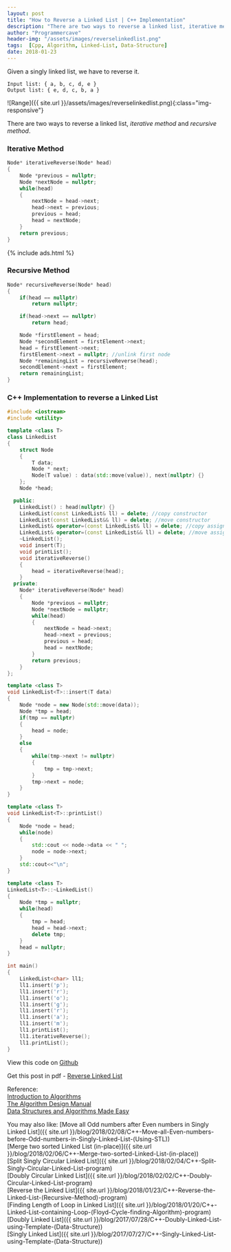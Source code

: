 ```yaml
---
layout: post
title: "How to Reverse a Linked List | C++ Implementation"
description: "There are two ways to reverse a linked list, iterative method and recursive method."
author: "Programmercave"
header-img: "/assets/images/reverselinkedlist.png"
tags:  [Cpp, Algorithm, Linked-List, Data-Structure]
date: 2018-01-23
---
```




Given a singly linked list, we have to reverse it.

```
Input list: { a, b, c, d, e }
Output list: { e, d, c, b, a }
```
![Range]({{ site.url }}/assets/images/reverselinkedlist.png){:class="img-responsive"}

There are two ways to reverse a linked list, *iterative method* and *recursive method*.

<h3>Iterative Method</h3>

```cpp
Node* iterativeReverse(Node* head)
{
    Node *previous = nullptr;
    Node *nextNode = nullptr;
    while(head)
    {
        nextNode = head->next;
        head->next = previous;
        previous = head;
        head = nextNode;
    }
    return previous;
}
```

{% include ads.html %}<br/>

<h3>Recursive Method</h3>

```cpp
Node* recursiveReverse(Node* head)
{
    if(head == nullptr)
        return nullptr;

    if(head->next == nullptr)
        return head;

    Node *firstElement = head;
    Node *secondElement = firstElement->next;
    head = firstElement->next;
    firstElement->next = nullptr; //unlink first node
    Node *remainingList = recursiveReverse(head);
    secondElement->next = firstElement;
    return remainingList;
}
```
<h3>C++ Implementation to reverse a Linked List</h3>

```cpp
#include <iostream>
#include <utility>

template <class T>
class LinkedList
{
    struct Node
    {
        T data;
        Node * next;
        Node(T value) : data(std::move(value)), next(nullptr) {}
    };
    Node *head;

  public:
    LinkedList() : head(nullptr) {}
    LinkedList(const LinkedList& ll) = delete; //copy constructor
    LinkedList(const LinkedList&& ll) = delete; //move constructor
    LinkedList& operator=(const LinkedList& ll) = delete; //copy assignment
    LinkedList& operator=(const LinkedList&& ll) = delete; //move assignment
    ~LinkedList();
    void insert(T);
    void printList();
    void iterativeReverse()
    {
        head = iterativeReverse(head);
    }
  private:
    Node* iterativeReverse(Node* head)
    {
        Node *previous = nullptr;
        Node *nextNode = nullptr;
        while(head)
        {
            nextNode = head->next;
            head->next = previous;
            previous = head;
            head = nextNode;
        }
        return previous;
    }
};

template <class T>
void LinkedList<T>::insert(T data)
{
    Node *node = new Node(std::move(data));
    Node *tmp = head;
    if(tmp == nullptr)
    {
        head = node;
    }
    else
    {
        while(tmp->next != nullptr)
        {
            tmp = tmp->next;
        }
        tmp->next = node;
    }
}

template <class T>
void LinkedList<T>::printList()
{
    Node *node = head;
    while(node)
    {
        std::cout << node->data << " ";
        node = node->next;
    }
    std::cout<<"\n";
}

template <class T>
LinkedList<T>::~LinkedList()
{
    Node *tmp = nullptr;
    while(head)
    {
        tmp = head;
        head = head->next;
        delete tmp;
    }
    head = nullptr;
}

int main()
{
    LinkedList<char> ll1;
    ll1.insert('p');
    ll1.insert('r');
    ll1.insert('o');
    ll1.insert('g');
    ll1.insert('r');
    ll1.insert('a');
    ll1.insert('m');
    ll1.printList();
    ll1.iterativeReverse();
    ll1.printList();
}
```

View this code on [Github](https://github.com/{{site.github_username}}/Algo-Data-Structure/blob/master/Reverse%20Linked%20List/C++/Iterative/reverseLinkedListIterative.cpp)

Get this post in pdf - [Reverse Linked List](https://www.file-up.org/8s355vxo24dv)

Reference:<br/>
[Introduction to Algorithms](https://amzn.to/2OarGBs)<br/>
[The Algorithm Design Manual](https://amzn.to/2CH9h9Z)<br/>
[Data Structures and Algorithms Made Easy](https://amzn.to/2NLM0dd)<br/>

You may also like:
[Move all Odd numbers after Even numbers in Singly Linked List]({{ site.url }}/blog/2018/02/08/C++-Move-all-Even-numbers-before-Odd-numbers-in-Singly-Linked-List-(Using-STL))<br/>
[Merge two sorted Linked List (in-place)]({{ site.url }}/blog/2018/02/06/C++-Merge-two-sorted-Linked-List-(in-place))<br/>
[Split Singly Circular Linked List]({{ site.url }}/blog/2018/02/04/C++-Split-Singly-Circular-Linked-List-program)<br/>
[Doubly Circular Linked List]({{ site.url }}/blog/2018/02/02/C++-Doubly-Circular-Linked-List-program)<br/>
[Reverse the Linked List]({{ site.url }}/blog/2018/01/23/C++-Reverse-the-Linked-List-(Recursive-Method)-program)<br/>
[Finding Length of Loop in Linked List]({{ site.url }}/blog/2018/01/20/C++-Linked-List-containing-Loop-(Floyd-Cycle-finding-Algorithm)-program)<br/>
[Doubly Linked List]({{ site.url }}/blog/2017/07/28/C++-Doubly-Linked-List-using-Template-(Data-Structure))<br/>
[Singly Linked List]({{ site.url }}/blog/2017/07/27/C++-Singly-Linked-List-using-Template-(Data-Structure))<br/>




